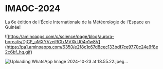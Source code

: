 # IMAOC-2024
La 6e édition de l'École Internationale de la Météorologie de l'Espace en Guinée!

![https://aminoapps.com/c/science/page/blog/aurora-borealis/DjCP_uMXYVzejRGlxMVXklJ04n1w8V](https://pa1.aminoapps.com/6350/e2f8c1c67d8cec133bdf7ce9770c24e9f8e2c6bf_hq.gif)

![Uploading WhatsApp Image 2024-10-23 at 18.55.22.jpeg…]()
